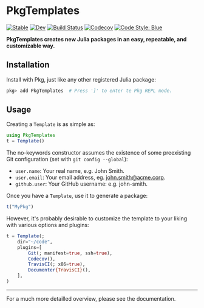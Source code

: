 # PkgTemplates

[![Stable](https://img.shields.io/badge/docs-stable-blue.svg)](https://invenia.github.io/PkgTemplates.jl/stable)
[![Dev](https://img.shields.io/badge/docs-dev-blue.svg)](https://invenia.github.io/PkgTemplates.jl/dev)
[![Build Status](https://travis-ci.org/invenia/PkgTemplates.jl.svg?branch=master)](https://travis-ci.org/invenia/PkgTemplates.jl)
[![Codecov](https://codecov.io/gh/invenia/PkgTemplates.jl/branch/master/graph/badge.svg)](https://codecov.io/gh/invenia/PkgTemplates.jl)
[![Code Style: Blue](https://img.shields.io/badge/code%20style-blue-4495d1.svg)](https://github.com/invenia/BlueStyle)

**PkgTemplates creates new Julia packages in an easy, repeatable, and customizable way.**

## Installation

Install with Pkg, just like any other registered Julia package:

```jl
pkg> add PkgTemplates  # Press ']' to enter te Pkg REPL mode.
```

## Usage

Creating a `Template` is as simple as:

```jl
using PkgTemplates
t = Template()
```

The no-keywords constructor assumes the existence of some preexisting Git configuration (set with `git config --global`):

- `user.name`: Your real name, e.g. John Smith.
- `user.email`: Your email address, eg. john.smith@acme.corp.
- `github.user`: Your GitHub username: e.g. john-smith.

Once you have a `Template`, use it to generate a package:

```jl
t("MyPkg")
```

However, it's probably desirable to customize the template to your liking with various options and plugins:

```jl
t = Template(;
    dir="~/code",
    plugins=[
        Git(; manifest=true, ssh=true),
        Codecov(),
        TravisCI(; x86=true),
        Documenter{TravisCI}(),
    ],
)
```

---

For a much more detailled overview, please see the documentation.
